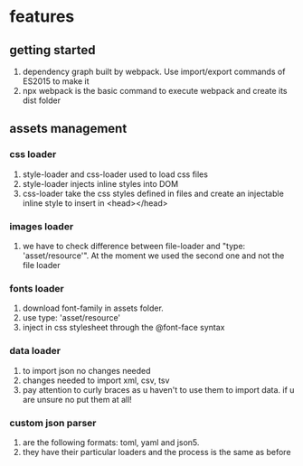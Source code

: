 # features

## getting started

1. dependency graph built by webpack. Use import/export commands of ES2015 to make it
1. npx webpack is the basic command to execute webpack and create its dist folder

## assets management

### css loader

1. style-loader and css-loader used to load css files
1. style-loader injects inline styles into DOM
1. css-loader take the css styles defined in files and create an injectable inline style to insert in \<head>\</head>

### images loader

1. we have to check difference between file-loader and "type: 'asset/resource'". At the moment we used the second one and not the file loader

### fonts loader

1. download font-family in assets folder.
1. use type: 'asset/resource'
1. inject in css stylesheet through the @font-face syntax

### data loader

1. to import json no changes needed
1. changes needed to import xml, csv, tsv
1. pay attention to curly braces as u haven't to use them to import data. if u are unsure no put them at all!

### custom json parser

1. are the following formats: toml, yaml and json5.
1. they have their particular loaders and the process is the same as before
